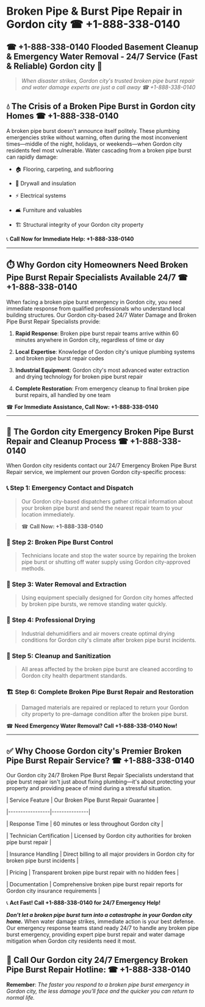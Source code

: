 # Broken Pipe & Burst Pipe Repair in Gordon city ☎ +1-888-338-0140  
## ☎ +1-888-338-0140 Flooded Basement Cleanup & Emergency Water Removal - 24/7 Service (Fast & Reliable) Gordon city 🚨  

> *When disaster strikes, Gordon city's trusted broken pipe burst repair and water damage experts are just a call away ☎ +1-888-338-0140*  

## 💧 The Crisis of a Broken Pipe Burst in Gordon city Homes ☎ +1-888-338-0140  

A broken pipe burst doesn't announce itself politely. These plumbing emergencies strike without warning, often during the most inconvenient times—middle of the night, holidays, or weekends—when Gordon city residents feel most vulnerable. Water cascading from a broken pipe burst can rapidly damage:  

* 🏠 Flooring, carpeting, and subflooring  
* 🧱 Drywall and insulation  
* ⚡ Electrical systems  
* 🛋️ Furniture and valuables  
* 🏗️ Structural integrity of your Gordon city property  

📞 **Call Now for Immediate Help: +1-888-338-0140**  

---  

## ⏱️ Why Gordon city Homeowners Need Broken Pipe Burst Repair Specialists Available 24/7 ☎ +1-888-338-0140  

When facing a broken pipe burst emergency in Gordon city, you need immediate response from qualified professionals who understand local building structures. Our Gordon city-based 24/7 Water Damage and Broken Pipe Burst Repair Specialists provide:  

1. **Rapid Response**: Broken pipe burst repair teams arrive within 60 minutes anywhere in Gordon city, regardless of time or day  
2. **Local Expertise**: Knowledge of Gordon city's unique plumbing systems and broken pipe burst repair codes  
3. **Industrial Equipment**: Gordon city's most advanced water extraction and drying technology for broken pipe burst repair  
4. **Complete Restoration**: From emergency cleanup to final broken pipe burst repairs, all handled by one team  

☎ **For Immediate Assistance, Call Now: +1-888-338-0140**  

---  

## 🔧 The Gordon city Emergency Broken Pipe Burst Repair and Cleanup Process ☎ +1-888-338-0140  

When Gordon city residents contact our 24/7 Emergency Broken Pipe Burst Repair service, we implement our proven Gordon city-specific process:  

### 📞 Step 1: Emergency Contact and Dispatch  
> Our Gordon city-based dispatchers gather critical information about your broken pipe burst and send the nearest repair team to your location immediately.  
> ☎ **Call Now: +1-888-338-0140**  

### 🚿 Step 2: Broken Pipe Burst Control  
> Technicians locate and stop the water source by repairing the broken pipe burst or shutting off water supply using Gordon city-approved methods.  

### 🌊 Step 3: Water Removal and Extraction  
> Using equipment specially designed for Gordon city homes affected by broken pipe bursts, we remove standing water quickly.  

### 💨 Step 4: Professional Drying  
> Industrial dehumidifiers and air movers create optimal drying conditions for Gordon city's climate after broken pipe burst incidents.  

### 🧼 Step 5: Cleanup and Sanitization  
> All areas affected by the broken pipe burst are cleaned according to Gordon city health department standards.  

### 🏗️ Step 6: Complete Broken Pipe Burst Repair and Restoration  
> Damaged materials are repaired or replaced to return your Gordon city property to pre-damage condition after the broken pipe burst.  

☎ **Need Emergency Water Removal? Call +1-888-338-0140 Now!**  

---  

## ✅ Why Choose Gordon city's Premier Broken Pipe Burst Repair Service? ☎ +1-888-338-0140  

Our Gordon city 24/7 Broken Pipe Burst Repair Specialists understand that pipe burst repair isn't just about fixing plumbing—it's about protecting your property and providing peace of mind during a stressful situation.  

| Service Feature | Our Broken Pipe Burst Repair Guarantee |  
|-----------------|---------------|  
| Response Time | 60 minutes or less throughout Gordon city |  
| Technician Certification | Licensed by Gordon city authorities for broken pipe burst repair |  
| Insurance Handling | Direct billing to all major providers in Gordon city for broken pipe burst incidents |  
| Pricing | Transparent broken pipe burst repair with no hidden fees |  
| Documentation | Comprehensive broken pipe burst repair reports for Gordon city insurance requirements |  

📞 **Act Fast! Call +1-888-338-0140 for 24/7 Emergency Help!**  

***Don't let a broken pipe burst turn into a catastrophe in your Gordon city home.*** When water damage strikes, immediate action is your best defense. Our emergency response teams stand ready 24/7 to handle any broken pipe burst emergency, providing expert pipe burst repair and water damage mitigation when Gordon city residents need it most.  

## 📱 Call Our Gordon city 24/7 Emergency Broken Pipe Burst Repair Hotline: ☎ +1-888-338-0140  

**Remember**: *The faster you respond to a broken pipe burst emergency in Gordon city, the less damage you'll face and the quicker you can return to normal life.*